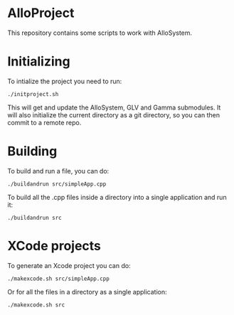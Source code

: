 AlloProject
===

This repository contains some scripts to work with AlloSystem. 

Initializing
===

To intialize the project you need to run:

	./initproject.sh

This will get and update the AlloSystem, GLV and Gamma submodules. It will also initialize the current directory as a git directory, so you can then commit to a remote repo.

Building
===

To build and run a file, you can do:

	./buildandrun src/simpleApp.cpp

To build all the .cpp files inside a directory into a single application and run it:

	./buildandrun src

XCode projects
===

To generate an Xcode project you can do:

	./makexcode.sh src/simpleApp.cpp

Or for all the files in a directory as a single application:

	./makexcode.sh src

